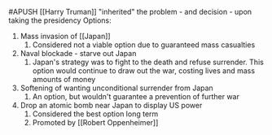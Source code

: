 #APUSH 
[[Harry Truman]] "inherited" the problem - and decision - upon taking the presidency
Options:
1. Mass invasion of [[Japan]]
	1. Considered not a viable option due to guaranteed mass casualties
2. Naval blockade - starve out Japan
	1. Japan's strategy was to fight to the death and refuse surrender. This option would continue to draw out the war, costing lives and mass amounts of money
3. Softening of wanting unconditional surrender from Japan
	1. An option, but wouldn't guarantee a prevention of further war
4. Drop an atomic bomb near Japan to display US power
	1. Considered the best option long term
	2. Promoted by [[Robert Oppenheimer]]